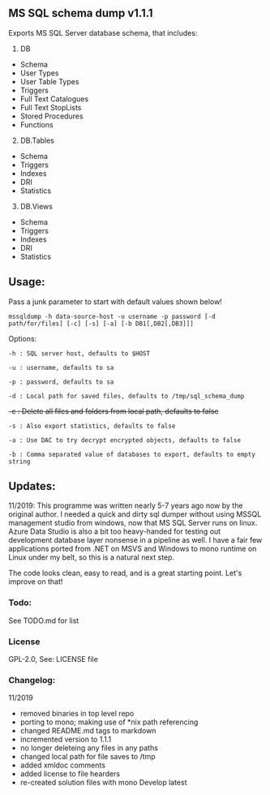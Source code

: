 ## MS SQL schema dump v1.1.1

Exports MS SQL Server database schema, that includes:

1. DB
  - Schema
  - User Types
  - User Table Types
  - Triggers
  - Full Text Catalogues
  - Full Text StopLists 
  - Stored Procedures
  - Functions
2. DB.Tables
  - Schema
  - Triggers
  - Indexes
  - DRI
  - Statistics
3. DB.Views
  - Schema
  - Triggers
  - Indexes
  - DRI
  - Statistics

## Usage:

Pass a junk parameter to start with default values shown below!

`mssqldump -h data-source-host -u username -p password [-d path/for/files] [-c] [-s] [-a] [-b DB1[,DB2[,DB3]]]`

Options:

`-h : SQL server host, defaults to $HOST`

`-u : username, defaults to sa`

`-p : password, defaults to sa`

`-d : Local path for saved files, defaults to /tmp/sql_schema_dump`

~~-c : Delete all files and folders from local path, defaults to false~~

`-s : Also export statistics, defaults to false`

`-a : Use DAC to try decrypt encrypted objects, defaults to false`

`-b : Comma separated value of databases to export, defaults to empty string`

## Updates:

11/2019:
This programme was written nearly 5-7 years ago now by the original author. 
I needed a quick and dirty sql dumper without using MSSQL management studio from windows, now that MS SQL Server runs on linux.
Azure Data Studio is also a bit too heavy-handed for testing out development database layer nonsense in a pipeline as well.
I have a fair few applications ported from .NET on MSVS and Windows to mono runtime on Linux under my belt, so this is a natural next step. 

The code looks clean, easy to read, and is a great starting point. Let's improve on that!

### Todo:

See TODO.md for list

### License

GPL-2.0, See: LICENSE file 

### Changelog:

11/2019
  - removed binaries in top level repo
  - porting to mono; making use of \*nix path referencing
  - changed README.md tags to markdown
  - incremented version to 1.1.1
  - no longer deleteing any files in any paths
  - changed local path for file saves to /tmp
  - added xmldoc comments
  - added license to file hearders
  - re-created solution files with mono Develop latest
